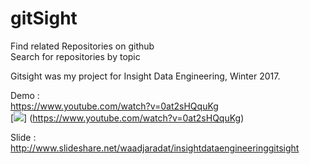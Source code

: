# gitSight <br /> 
Find related Repositories on github <br /> 
Search for repositories by topic <br /> 

Gitsight was my project for Insight Data Engineering, Winter 2017. <br /> 

Demo : <br /> 
 https://www.youtube.com/watch?v=0at2sHQquKg  <br /> 
[![](https://www.youtube.com/watch?v=0at2sHQquKg/0.jpg)]
(https://www.youtube.com/watch?v=0at2sHQquKg)



Slide : <br /> 
http://www.slideshare.net/waadjaradat/insightdataengineeringgitsight <br /> 

